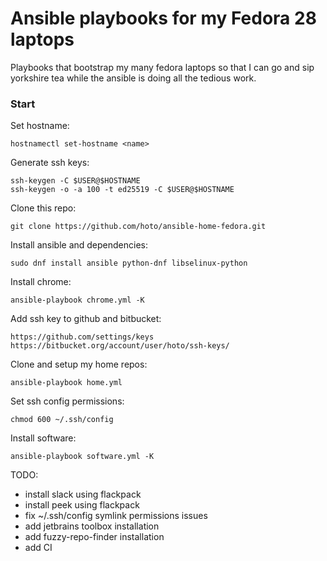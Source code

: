 # Ansible playbooks for my Fedora 28 laptops
Playbooks that bootstrap my many fedora laptops so that I can go and sip yorkshire tea while the ansible is doing all the tedious work.

### Start

Set hostname:

    hostnamectl set-hostname <name>

Generate ssh keys:

    ssh-keygen -C $USER@$HOSTNAME
    ssh-keygen -o -a 100 -t ed25519 -C $USER@$HOSTNAME
    
Clone this repo:

    git clone https://github.com/hoto/ansible-home-fedora.git

Install ansible and dependencies:

    sudo dnf install ansible python-dnf libselinux-python

Install chrome:

    ansible-playbook chrome.yml -K

Add ssh key to github and bitbucket:

    https://github.com/settings/keys
    https://bitbucket.org/account/user/hoto/ssh-keys/

Clone and setup my home repos:

    ansible-playbook home.yml

Set ssh config permissions:

    chmod 600 ~/.ssh/config

Install software:

    ansible-playbook software.yml -K

TODO:
- install slack using flackpack
- install peek using flackpack
- fix ~/.ssh/config symlink permissions issues
- add jetbrains toolbox installation
- add fuzzy-repo-finder installation
- add CI
